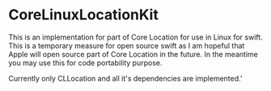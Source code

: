 # CoreLinuxLocationKit
This is an implementation for part of Core Location for use in Linux for swift.  This is a temporary measure for open source swift as I am hopeful that Apple will open source part of Core Location in the future.  In the meantime you may use this for code portability purpose.

Currently only CLLocation and all it's dependencies are implemented.'

